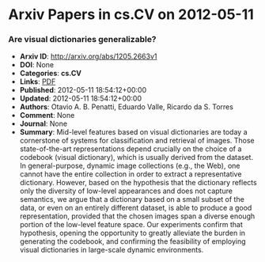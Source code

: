 # Arxiv Papers in cs.CV on 2012-05-11
### Are visual dictionaries generalizable?
- **Arxiv ID**: http://arxiv.org/abs/1205.2663v1
- **DOI**: None
- **Categories**: **cs.CV**
- **Links**: [PDF](http://arxiv.org/pdf/1205.2663v1)
- **Published**: 2012-05-11 18:54:12+00:00
- **Updated**: 2012-05-11 18:54:12+00:00
- **Authors**: Otavio A. B. Penatti, Eduardo Valle, Ricardo da S. Torres
- **Comment**: None
- **Journal**: None
- **Summary**: Mid-level features based on visual dictionaries are today a cornerstone of systems for classification and retrieval of images. Those state-of-the-art representations depend crucially on the choice of a codebook (visual dictionary), which is usually derived from the dataset. In general-purpose, dynamic image collections (e.g., the Web), one cannot have the entire collection in order to extract a representative dictionary. However, based on the hypothesis that the dictionary reflects only the diversity of low-level appearances and does not capture semantics, we argue that a dictionary based on a small subset of the data, or even on an entirely different dataset, is able to produce a good representation, provided that the chosen images span a diverse enough portion of the low-level feature space. Our experiments confirm that hypothesis, opening the opportunity to greatly alleviate the burden in generating the codebook, and confirming the feasibility of employing visual dictionaries in large-scale dynamic environments.




